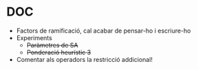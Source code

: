 DOC
===

* Factors de ramificació, cal acabar de pensar-ho i escriure-ho
* Experiments
  * <del>Paràmetres de SA</del>
  * <del>Ponderació heurístic 3</del>
* Comentar als operadors la restricció addicional!
